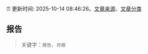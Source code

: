 :alarm_clock: 更新时间: 2025-10-14 08:46:26。[文章来源](/README.md)、[文章分类](/TAGS.md)

## 报告


> 关键字：`报告`、`月报`



